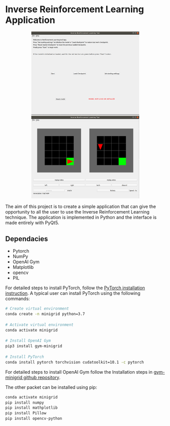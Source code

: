 # Inverse Reinforcement Learning Application

<p align="center">
  <img src="Build/gitimages/main_view.png" width="340"/>
  <img src="Build/gitimages/alg_view.png" width="340"/>
</p>

The aim of this project is to create a simple application that can give the opportunity to all the user to use the Inverse Reinforcement Learning technique. The application is implemented in Python and the interface is made entirely with PyQt5.

## Dependacies

- Pytorch
- NumPy
- OpenAI Gym
- Matplotlib 
- opencv
- PIL

For detailed steps to install PyTorch, follow the [PyTorch installation instruction](https://pytorch.org/get-started/locally/). A typical user can install PyTorch using the following commands:

```bash
# Create virtual environment
conda create -n minigrid python=3.7

# Activate virtual environment
conda activate minigrid

# Install OpenAI Gym
pip3 install gym-minigrid

# Install PyTorch
conda install pytorch torchvision cudatoolkit=10.1 -c pytorch
```

For detailed steps to install OpenAI Gym follow the Installation steps in [gym-minigrid github repository](https://github.com/maximecb/gym-minigrid).

The other packet can be installed using pip:


```bash
conda activate minigrid
pip install numpy
pip install mathplotlib
pip install Pillow
pip install opencv-python
```